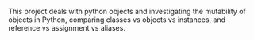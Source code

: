 This project deals with python objects and investigating the mutability of objects in Python, comparing classes vs objects vs instances, and reference vs assignment vs aliases.
